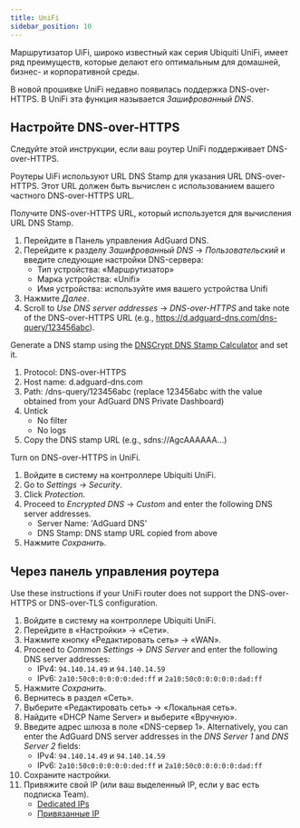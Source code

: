 ```yaml
---
title: UniFi
sidebar_position: 10
---
```


Маршрутизатор UiFi, широко известный как серия Ubiquiti UniFi, имеет ряд преимуществ, которые делают его оптимальным для домашней, бизнес- и корпоративной среды.

В новой прошивке UniFi недавно появилась поддержка DNS-over-HTTPS. В UniFi эта функция называется _Зашифрованный DNS_.

## Настройте DNS-over-HTTPS

Следуйте этой инструкции, если ваш роутер UniFi поддерживает DNS-over-HTTPS.

Роутеры UiFi используют URL DNS Stamp для указания URL DNS-over-HTTPS. Этот URL должен быть вычислен с использованием вашего частного DNS-over-HTTPS URL.

Получите DNS-over-HTTPS URL, который используется для вычисления URL DNS Stamp.

1. Перейдите в Панель управления AdGuard DNS.
2. Перейдите к разделу _Зашифрованный DNS_ → _Пользовательский_ и введите следующие настройки DNS-сервера:
   - Тип устройства: «Маршрутизатор»
   - Марка устройства: «Unifi»
   - Имя устройства: используйте имя вашего устройства Unifi
3. Нажмите _Далее_.
4. Scroll to _Use DNS server addresses_ → _DNS-over-HTTPS_ and take note of the DNS-over-HTTPS URL (e.g., https://d.adguard-dns.com/dns-query/123456abc).

Generate a DNS stamp using the [DNSCrypt DNS Stamp Calculator](https://dnscrypt.info/stamps/) and set it.

1. Protocol: DNS-over-HTTPS
2. Host name: d.adguard-dns.com
3. Path: /dns-query/123456abc (replace 123456abc with the value obtained from your AdGuard DNS Private Dashboard)
4. Untick
   - No filter
   - No logs
5. Copy the DNS stamp URL (e.g., sdns://AgcAAAAAA…)

Turn on DNS-over-HTTPS in UniFi.

1. Войдите в систему на контроллере Ubiquiti UniFi.
2. Go to _Settings_ → _Security_.
3. Click _Protection_.
4. Proceed to _Encrypted DNS_ → _Custom_ and enter the following DNS server addresses.
   - Server Name: 'AdGuard DNS'
   - DNS Stamp: DNS stamp URL copied from above
5. Нажмите _Сохранить_.

## Через панель управления роутера

Use these instructions if your UniFi router does not support the DNS-over-HTTPS or DNS-over-TLS configuration.

1. Войдите в систему на контроллере Ubiquiti UniFi.
2. Перейдите в «Настройки» → «Сети».
3. Нажмите кнопку «Редактировать сеть» → «WAN».
4. Proceed to _Common Settings_ → _DNS Server_ and enter the following DNS server addresses:
   - IPv4: `94.140.14.49` и `94.140.14.59`
   - IPv6: `2a10:50c0:0:0:0:0:ded:ff` и `2a10:50c0:0:0:0:0:dad:ff`
5. Нажмите _Сохранить_.
6. Вернитесь в раздел «Сеть».
7. Выберите «Редактировать сеть» → «Локальная сеть».
8. Найдите «DHCP Name Server» и выберите «Вручную».
9. Введите адрес шлюза в поле «DNS-сервер 1». Alternatively, you can enter the AdGuard DNS server addresses in the _DNS Server 1_ and _DNS Server 2_ fields:
   - IPv4: `94.140.14.49` и `94.140.14.59`
   - IPv6: `2a10:50c0:0:0:0:0:ded:ff` и `2a10:50c0:0:0:0:0:dad:ff`
10. Сохраните настройки.
11. Привяжите свой IP (или ваш выделенный IP, если у вас есть подписка Team).
    - [Dedicated IPs](private-dns/connect-devices/other-options/dedicated-ip.md)
    - [Привязанные IP](private-dns/connect-devices/other-options/linked-ip.md)
